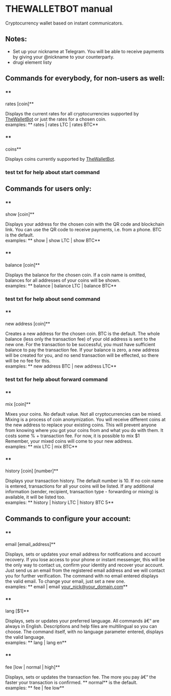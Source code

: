 # THEWALLETBOT manual
Cryptocurrency wallet based on instant communicators.
## Notes:
* Set up your nickname at Telegram. You will be able to receive payments by giving your @nickname  to your counterparty.
* drugi element listy
## Commands for everybody, for non-users as well:
### **
rates [coin]**
  
Displays the current rates for all cryptocurrencies supported by <a href="http://thewalletbot.com/">TheWalletBot</a> or just the rates for a chosen coin.  
examples: **
rates | rates LTC | rates BTC**


### **
coins**
  
Displays coins currently supported by <a href="http://thewalletbot.com/">TheWalletBot</a>.

### test txt for help about start command

## Commands for users only:
### **
show [coin]**
  
Displays your address for the chosen coin with the QR code and blockchain link. You can use the QR code to receive payments, i.e. from a phone. BTC is the default.  
examples: **
show | show LTC | show BTC**

### **
balance [coin]**
  
Displays the balance for the chosen coin. If a coin name is omitted, balances for all addresses of your coins will be shown.  
examples: **
balance | balance LTC | balance BTC**

### test txt for help about send command

### **
new address [coin]**
  
Creates a new address for the chosen coin. BTC is the default. The whole balance (less only the transaction fee) of your old address is sent to the new one. For the transaction to be successful, you must have sufficient balance to pay the transaction fee. If your balance is zero, a new address will be created for you, and no send transaction will be effected, so there will be no fee for this.  
examples: **
new address BTC | new address LTC**


### test txt for help about forward command

### **
mix [coin]**
  
Mixes your coins. No default value. Not all cryptocurrencies can be mixed. Mixing is a process of coin anonymization. You will receive different coins at the new address to replace your existing coins. This will prevent anyone from knowing where you got your coins from and what you do with them. It costs some % + transaction fee. For now, it is possible to mix $1  
Remember, your mixed coins will come to your new address.  
examples: **
mix LTC | mix BTC**


### **
history [coin] [number]**
  
Displays your transaction history. The default number is 10. If no coin name is entered, transactions for all your coins will be listed. If any additional information (sender, recipient, transaction type - forwarding or mixing) is available, it will be listed too.  
examples: **
history | history LTC | history BTC 5**


## Commands to configure your account:

### **
email [email_address]**
  
Displays, sets or updates your email address for notifications and account recovery. If you lose access to your phone or instant messenger, this will be the only way to contact us, confirm your identity and recover your account. Just send us an email from the registered email address and we will contact you for further verification. The command with no email entered displays the valid email. To change your email, just set a new one.  
examples: **
email | email your_nick@your_domain.com**


### **
lang [$1]**
  
Displays, sets or updates your preferred language. All commands â€“ are always in English. Descriptions and help files are multilingual so you can choose. The command itself, with no language parameter entered, displays the valid language.  
examples: **
lang | lang en**
 

### **
fee [low | normal | high]**
  
Displays, sets or updates the transaction fee. The more you pay â€“ the faster your transaction is confirmed. **
normal**
 is the default.  
examples: **
fee | fee low**


